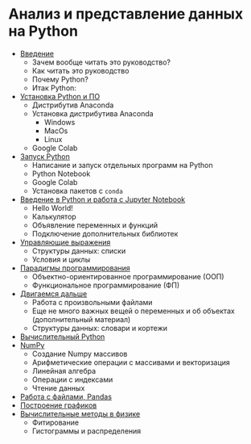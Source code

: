 # Анализ и представление данных на Python

* [Введение](./introduction.md)
  * Зачем вообще читать это руководство?
  * Как читать это руководство
  * Почему Python?
  * Итак Python:
* [Установка Python и ПО](./installation.md)
  * Дистрибутив Anaconda
  * Установка дистрибутива Anaconda
    * Windows
    * MacOs
    * Linux
  * Google Colab
* [Запуск Python](./run.md)
  * Написание и запуск отдельных программ на Python
  * Python Notebook
  * Google Colab
  * Установка пакетов c `conda`
* [Введение в Python и работа с Jupyter Notebook](./01.ipynb)
  * Hello World!
  * Калькулятор
  * Объявление переменных и функций
  * Подключение дополнительных библиотек
* [Управляющие выражения](./02.ipynb)
  * Структуры данных: списки
  * Условия и циклы
* [Парадигмы программирования](./03.ipynb)
  * Объектно-ориентированное программирование (ООП)
  * Функциональное программирование (ФП)
* [Двигаемся дальше](./04.ipynb)
  * Работа с произвольными файлами
  * Еще не много важных вещей о переменных и об объектах (дополнительный материал)
  * Структуры данных: словари и кортежи
* [Вычислительный Python](./scikit_py.md)
* [NumPy](./05.ipynb)
  * Создание Numpy массивов
  * Арифметические операции с массивами и векторизация
  * Линейная алгебра
  * Операции с индексами
  * Чтение данных
* [Работа с файлами, Pandas](./06.ipynb)
* [Построение графиков](./07.ipynb)
* [Вычислительные методы в физике](./08.ipynb)
  * Фитирование
  * Гистограммы и распределения
